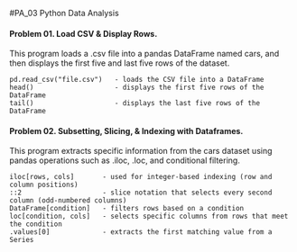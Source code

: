 #PA_03 Python Data Analysis

#### Problem 01. Load CSV & Display Rows.

This program loads a .csv file into a pandas DataFrame named cars, and then displays the first five and last five rows of the dataset.

```
pd.read_csv("file.csv")   - loads the CSV file into a DataFrame
head()                    - displays the first five rows of the DataFrame
tail()                    - displays the last five rows of the DataFrame
```

#### Problem 02. Subsetting, Slicing, & Indexing with Dataframes.

This program extracts specific information from the cars dataset using pandas operations such as .iloc, .loc, and conditional filtering.

```
iloc[rows, cols]       - used for integer-based indexing (row and column positions)
::2                    - slice notation that selects every second column (odd-numbered columns)
DataFrame[condition]   - filters rows based on a condition
loc[condition, cols]   - selects specific columns from rows that meet the condition
.values[0]             - extracts the first matching value from a Series
```
